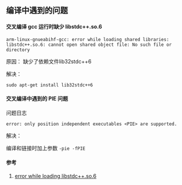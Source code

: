 ## 编译中遇到的问题

#### 交叉编译 gcc 运行时缺少 libstdc++.so.6

``` text
arm-linux-gnueabihf-gcc: error while loading shared libraries: libstdc++.so.6: cannot open shared object file: No such file or directory
```

原因： 缺少了依赖文件lib32stdc++6

解决：

``` shell
sudo apt-get install lib32stdc++6
```

#### 交叉编译中遇到的 PIE 问题

问题日志

``` text
error: only position independent executables <PIE> are supported.
```

解决：

编译和链接时加上参数 `-pie -fPIE`

#### 参考

1. [error while loading libstdc++.so.6](https://jingyan.baidu.com/article/cdddd41c820b5d53cb00e100.html)